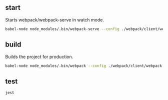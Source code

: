 ## start

Starts webpack/webpack-serve in watch mode.

```bash
babel-node node_modules/.bin/webpack-serve --config ./webpack/client/webpack.dev.js
```

## build

Builds the project for production.

```bash
babel-node node_modules/.bin/webpack --config ./webpack/client/webpack.dev.js
```

## test

```bash
jest
```
